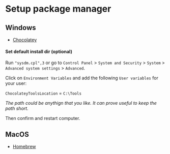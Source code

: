 # Setup package manager

## Windows

- [Chocolatey](./PackageManagers/Chocolatey.md)

#### Set default install dir (optional)

Run `"sysdm.cpl",3` or go to `Control Panel` > `System and Security` > 
`System` > `Advanced system settings` > `Advanced`.

Click on `Environment Variables` and add the following `User variables` for your user:

`ChocolateyToolsLocation` = `C:\Tools`

_The path could be anythign that you like. It can prove useful to keep the path short._

Then confirm and restart computer.

## MacOS

- [Homebrew](./PackageManagers/Homebrew.md)
